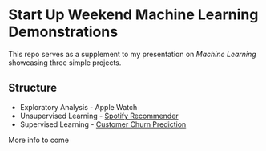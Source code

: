 # Start Up Weekend Machine Learning Demonstrations

This repo serves as a supplement to my presentation on *Machine Learning* showcasing three simple projects.

## Structure

+ Exploratory Analysis - Apple Watch
+ Unsupervised Learning - [Spotify Recommender](/spotify_recommender)
+ Supervised Learning - [Customer Churn Prediction](/churn_prediction)

More info to come
